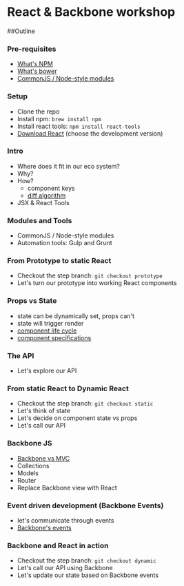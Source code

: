 # React & Backbone workshop

##Outline

### Pre-requisites
- [What's NPM](https://www.npmjs.com/)
- [What's bower](http://bower.io/)
- [CommonJS / Node-style modules](http://nodejs.org/docs/latest/api/modules.html#modules_modules)
### Setup

- Clone the repo
- Install npm: ```brew install npm ```
- Install react tools: ```npm install react-tools```
- [Download React](http://facebook.github.io/react/downloads.html) (choose the development version)

### Intro

- Where does it fit in our eco system?
- Why?
- How?
  - component keys
  - [diff algorithm](http://calendar.perfplanet.com/2013/diff/)
- JSX & React Tools

### Modules and Tools

- CommonJS / Node-style modules
- Automation tools: Gulp and Grunt

### From Prototype to static React

- Checkout the step branch: ``` git checkout prototype ```
- Let's turn our prototype into working React components

### Props vs State

- state can be dynamically set, props can't
- state will trigger render
- [component life cycle](http://facebook.github.io/react/docs/component-specs.html#lifecycle-methods)
- [component specifications](http://facebook.github.io/react/docs/component-specs.html#component-specifications)

### The API
- Let's explore our API

### From static React to Dynamic React

- Checkout the step branch: ``` git checkout static ```
- Let's think of state
- Let's decide on component state vs props
- Let's call our API

### Backbone JS

- [Backbone vs MVC](http://backbonejs.org/#FAQ-mvc)
- Collections
- Models
- Router
- Replace Backbone view with React

### Event driven development (Backbone Events)
- let's communicate through events
- [Backbone's events](http://backbonejs.org/#Events)

### Backbone and React in action

- Checkout the step branch: ``` git checkout dynamic ```
- Let's call our API using Backbone
- Let's update our state based on Backbone events
